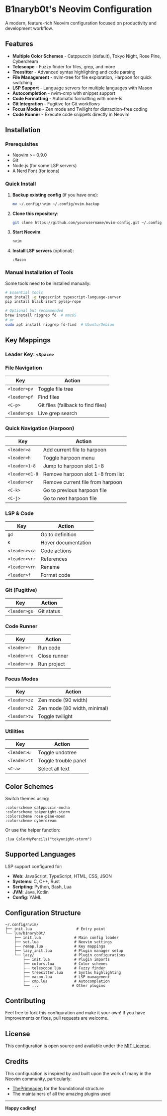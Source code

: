 # B1naryb0t's Neovim Configuration

A modern, feature-rich Neovim configuration focused on productivity and development workflow.

## Features

- **Multiple Color Schemes** - Catppuccin (default), Tokyo Night, Rose Pine, Cyberdream
- **Telescope** - Fuzzy finder for files, grep, and more
- **Treesitter** - Advanced syntax highlighting and code parsing
- **File Management** - nvim-tree for file exploration, Harpoon for quick switching
- **LSP Support** - Language servers for multiple languages with Mason
- **Autocompletion** - nvim-cmp with snippet support
- **Code Formatting** - Automatic formatting with none-ls
- **Git Integration** - Fugitive for Git workflows
- **Focus Modes** - Zen mode and Twilight for distraction-free coding
- **Code Runner** - Execute code snippets directly in Neovim

## Installation

### Prerequisites

- Neovim >= 0.9.0
- Git
- Node.js (for some LSP servers)
- A Nerd Font (for icons)

### Quick Install

1. **Backup existing config** (if you have one):
   ```bash
   mv ~/.config/nvim ~/.config/nvim.backup
   ```

2. **Clone this repository**:
   ```bash
   git clone https://github.com/yourusername/nvim-config.git ~/.config/nvim
   ```

3. **Start Neovim**:
   ```bash
   nvim
   ```

4. **Install LSP servers** (optional):
   ```
   :Mason
   ```

### Manual Installation of Tools

Some tools need to be installed manually:

```bash
# Essential tools
npm install -g typescript typescript-language-server
pip install black isort pylsp-rope

# Optional but recommended
brew install ripgrep fd  # macOS
# or
sudo apt install ripgrep fd-find  # Ubuntu/Debian
```

## Key Mappings

### Leader Key: `<Space>`

### File Navigation
| Key | Action |
|-----|--------|
| `<leader>pv` | Toggle file tree |
| `<leader>pf` | Find files |
| `<C-p>` | Git files (fallback to find files) |
| `<leader>ps` | Live grep search |

### Quick Navigation (Harpoon)
| Key | Action |
|-----|--------|
| `<leader>a` | Add current file to harpoon |
| `<leader>h` | Toggle harpoon menu |
| `<leader>1-8` | Jump to harpoon slot 1-8 |
| `<leader>d1-8` | Remove harpoon slot 1-8 from list |
| `<leader>dr` | Remove current file from harpoon |
| `<C-k>` | Go to previous harpoon file |
| `<C-j>` | Go to next harpoon file |

### LSP & Code
| Key | Action |
|-----|--------|
| `gd` | Go to definition |
| `K` | Hover documentation |
| `<leader>vca` | Code actions |
| `<leader>vrr` | References |
| `<leader>vrn` | Rename |
| `<leader>f` | Format code |

### Git (Fugitive)
| Key | Action |
|-----|--------|
| `<leader>gs` | Git status |

### Code Runner
| Key | Action |
|-----|--------|
| `<leader>r` | Run code |
| `<leader>rc` | Close runner |
| `<leader>rp` | Run project |

### Focus Modes
| Key | Action |
|-----|--------|
| `<leader>zz` | Zen mode (90 width) |
| `<leader>zZ` | Zen mode (80 width, minimal) |
| `<leader>tw` | Toggle twilight |

### Utilities
| Key | Action |
|-----|--------|
| `<leader>u` | Toggle undotree |
| `<leader>tt` | Toggle trouble panel |
| `<C-a>` | Select all text |

## Color Schemes

Switch themes using:
```vim
:colorscheme catppuccin-mocha
:colorscheme tokyonight-storm
:colorscheme rose-pine-moon
:colorscheme cyberdream
```

Or use the helper function:
```vim
:lua ColorMyPencils("tokyonight-storm")
```

## Supported Languages

LSP support configured for:
- **Web**: JavaScript, TypeScript, HTML, CSS, JSON
- **Systems**: C, C++, Rust
- **Scripting**: Python, Bash, Lua
- **JVM**: Java, Kotlin
- **Config**: YAML

## Configuration Structure

```
~/.config/nvim/
├── init.lua                    # Entry point
└── lua/b1naryb0t/
    ├── init.lua               # Main config loader
    ├── set.lua                # Neovim settings
    ├── remap.lua              # Key mappings
    ├── lazy_init.lua          # Plugin manager setup
    └── lazy/                  # Plugin configurations
        ├── init.lua           # Plugin imports
        ├── colors.lua         # Color schemes
        ├── telescope.lua      # Fuzzy finder
        ├── treesitter.lua     # Syntax highlighting
        ├── mason.lua          # LSP management
        ├── cmp.lua            # Autocompletion
        └── ...               # Other plugins
```

## Contributing

Feel free to fork this configuration and make it your own! If you have improvements or fixes, pull requests are welcome.

## License

This configuration is open source and available under the [MIT License](LICENSE).

## Credits

This configuration is inspired by and built upon the work of many in the Neovim community, particularly:
- [ThePrimeagen](https://github.com/ThePrimeagen) for the foundational structure
- The maintainers of all the amazing plugins used

---

**Happy coding!**
